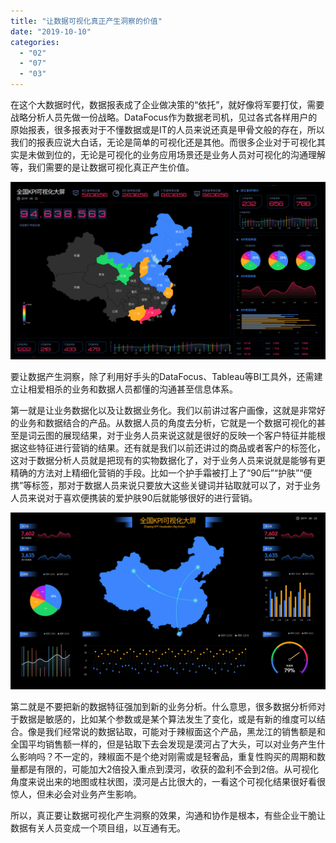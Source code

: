 ```yaml
---
title: "让数据可视化真正产生洞察的价值"
date: "2019-10-10"
categories: 
  - "02"
  - "07"
  - "03"
---
```


在这个大数据时代，数据报表成了企业做决策的“依托”，就好像将军要打仗，需要战略分析人员先做一份战略。DataFocus作为数据老司机，见过各式各样用户的原始报表，很多报表对于不懂数据或是IT的人员来说还真是甲骨文般的存在，所以我们的报表应说大白话，无论是简单的可视化还是其他。而很多企业对于可视化其实是未做到位的，无论是可视化的业务应用场景还是业务人员对可视化的沟通理解等，我们需要的是让数据可视化真正产生价值。

![](images/图表优化-12.png)

要让数据产生洞察，除了利用好手头的DataFocus、Tableau等BI工具外，还需建立让相爱相杀的业务和数据人员都懂的沟通甚至信息体系。

第一就是让业务数据化以及让数据业务化。我们以前讲过客户画像，这就是非常好的业务和数据结合的产品。从数据人员的角度去分析，它就是一个数据可视化的甚至是词云图的展现结果，对于业务人员来说这就是很好的反映一个客户特征并能根据这些特征进行营销的结果。还有就是我们以前还讲过的商品或者客户的标签化，这对于数据分析人员就是把现有的实物数据化了，对于业务人员来说就是能够有更精确的方法对上精细化营销的手段。比如一个护手霜被打上了“90后”“护肤”“便携”等标签，那对于数据人员来说只要放大这些关键词并钻取就可以了，对于业务人员来说对于喜欢便携装的爱护肤90后就能够很好的进行营销。

![](images/图表优化-09.png)

第二就是不要把新的数据特征强加到新的业务分析。什么意思，很多数据分析师对于数据是敏感的，比如某个参数或是某个算法发生了变化，或是有新的维度可以结合。像是我们经常说的数据钻取，可能对于辣椒面这个产品，黑龙江的销售额是和全国平均销售额一样的，但是钻取下去会发现是漠河占了大头，可以对业务产生什么影响吗？不一定的，辣椒面不是个绝对刚需或是轻奢品，重复性购买的周期和数量都是有限的，可能加大2倍投入重点到漠河，收获的盈利不会到2倍。从可视化角度来说出来的地图或柱状图，漠河是占比很大的，一看这个可视化结果很好看很惊人，但未必会对业务产生影响。

所以，真正要让数据可视化产生洞察的效果，沟通和协作是根本，有些企业干脆让数据有关人员变成一个项目组，以互通有无。
